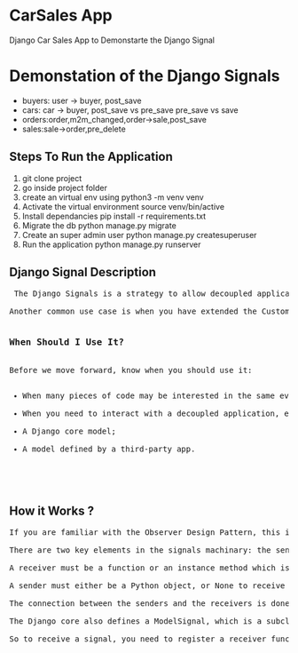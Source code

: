 # CarSales App
Django Car Sales App to Demonstarte the Django Signal

<h1>Demonstation of the Django Signals</h1>
<ul>
<li>
buyers: user -> buyer, post_save
</li>
<li>
cars: car -> buyer, post_save vs pre_save pre_save vs save
</li>
<li>
orders:order,m2m_changed,order->sale,post_save
</li>
<li>
sales:sale->order,pre_delete
</li>
</ul>

## Steps To Run the Application

<ol>
  <li> git clone project </li>
  <li> go inside project folder </li>
  <li> create an virtual env using  python3 -m venv venv 
 </li>
  <li> Activate the virtual environment source venv/bin/active </li>
  <li> Install dependancies pip install -r requirements.txt </li>
  <li> Migrate the db python manage.py migrate </li>
  <li> Create an super admin user python manage.py createsuperuser </li>
  <li> Run the application python manage.py runserver </li>
  </ol>


## Django Signal Description
  
<pre> The Django Signals is a strategy to allow decoupled applications to get notified when certain events occur. Let’s say you want to invalidate a cached page everytime a given model instance is updated, but there are several places in your code base that this model can be updated. You can do that using signals, hooking some pieces of code to be executed everytime this specific model’s save method is trigged.

Another common use case is when you have extended the Custom Django User by using the Profile strategy through a one-to-one relationship. What we usually do is use a “signal dispatcher” to listen for the User’s post_save event to also update the Profile instance as well.

<h3>When Should I Use It?</h3>
Before we move forward, know when you should use it:
<ul>
<li>When many pieces of code may be interested in the same events;</li>
<li>When you need to interact with a decoupled application, e.g.:</li>
<li>A Django core model;</li>
<li>A model defined by a third-party app.</li>
</ul>

</pre>

## How it Works ?
<pre>
If you are familiar with the Observer Design Pattern, this is somewhat how Django implements it. Or at least serves for the same purpose.

There are two key elements in the signals machinary: the senders and the receivers. As the name suggests, the sender is the one responsible to dispatch a signal, and the receiver is the one who will receive this signal and then do something.

A receiver must be a function or an instance method which is to receive signals.

A sender must either be a Python object, or None to receive events from any sender.

The connection between the senders and the receivers is done through “signal dispatchers”, which are instances of Signal, via the connect method.

The Django core also defines a ModelSignal, which is a subclass of Signal that allows the sender to be lazily specified as a string of the app_label.ModelName form. But, generally speaking, you will always want to use the Signal class to create custom signals.

So to receive a signal, you need to register a receiver function that gets called when the signal is sent by using the Signal.connect() method.
</pre>
   


